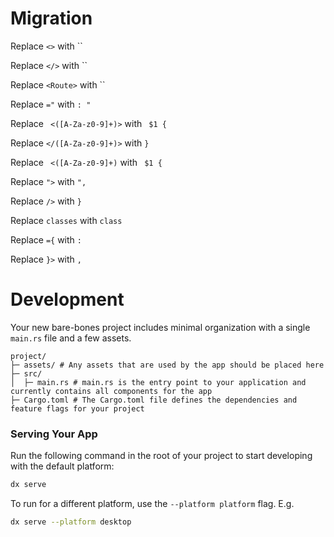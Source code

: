 # Migration

Replace `<>` with ``

Replace `</>` with ``

Replace `<Route>` with ``

Replace `="` with `: "`

Replace ` <([A-Za-z0-9]+)>` with ` $1 {`

Replace `</([A-Za-z0-9]+)>` with `}`

Replace ` <([A-Za-z0-9]+)` with ` $1 {`

Replace `">` with `",`

Replace `/>` with `}`

Replace `classes` with `class`

Replace `={` with `: `

Replace `}>` with `,`

# Development

Your new bare-bones project includes minimal organization with a single `main.rs` file and a few assets.

```
project/
├─ assets/ # Any assets that are used by the app should be placed here
├─ src/
│  ├─ main.rs # main.rs is the entry point to your application and currently contains all components for the app
├─ Cargo.toml # The Cargo.toml file defines the dependencies and feature flags for your project
```

### Serving Your App

Run the following command in the root of your project to start developing with the default platform:

```bash
dx serve
```

To run for a different platform, use the `--platform platform` flag. E.g.
```bash
dx serve --platform desktop
```

